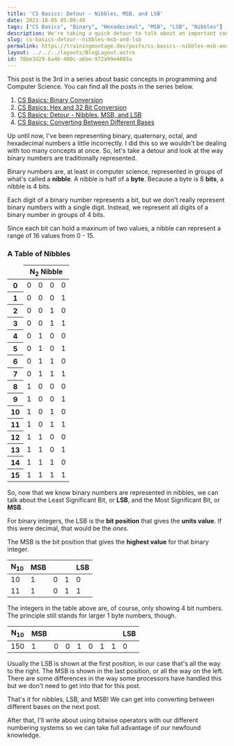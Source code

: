 ```yaml
---
title: 'CS Basics: Detour - Nibbles, MSB, and LSB'
date: 2021-10-05 05:09:49
tags: ["CS Basics", "Binary", "Hexadecimal", "MSB", "LSB", "Nibbles"]
description: We're taking a quick detour to talk about an important concept when dealing with binary numbers — the Most Significant Bit, and the Least Significant Bit.
slug: cs-basics-detour--nibbles-msb-and-lsb
permalink: https://trainingmontage.dev/posts/cs-basics--nibbles-msb-and-lsb/
layout: ../../../layouts/BlogLayout.astro
id: 78be3d29-6a46-400c-a6be-972a99e4083a
---
```


<div class="toc">
  <div class="flow">
    <p>
      This post is the 3rd in a series about basic concepts in programming and Computer Science. You can find all the posts in the series below.
    </p>
    <ol>
      <li>
        <a href="/posts/cs-basics-binary-conversion">CS Basics: Binary Conversion</a>
      </li>
      <li>
        <a href="/posts/cs-basics-hex-and-32-bit-conversion">CS Basics: Hex and 32 Bit Conversion</a>
      </li>
      <li>
        <a href="/posts/cs-basics-detour--nibbles-msb-and-lsb">CS Basics: Detour - Nibbles, MSB, and LSB</a>
      </li>
      <li>
        <a href="/posts/cs-basics-converting-between-different-bases">CS Basics: Converting Between Different Bases</a>
      </li>
    </ol>
  </div>
</div>

Up until now, I've been representing binary, quaternary, octal, and hexadecimal numbers a little incorrectly. I did this so we wouldn't be dealing with too many concepts at once. So, let's take a detour and look at the way binary numbers are traditionally represented.

Binary numbers are, at least in computer science, represented in groups of what's called a __nibble__. A nibble is half of a __byte__. Because a byte is 8 __bits__, a nibble is 4 bits.

Each digit of a binary number represents a bit, but we don't really represent binary numbers with a single digit. Instead, we represent all digits of a binary number in groups of 4 bits.

Since each bit can hold a maxinum of two values, a nibble can represent a range of 16 values from 0 - 15.

### A Table of Nibbles

<table>
  <thead>
    <tr>
      <td style="border-color: transparent"></td>
      <th colspan="4" scope="col">N<sub>2</sub> Nibble</th>
    </tr>
  </thead>
  <tr>
    <th scope="row">0</th>
    <td>0</td>
    <td>0</td>
    <td>0</td>
    <td>0</td>
  </tr>
  <tr>
    <th scope="row">1</th>
    <td>0</td>
    <td>0</td>
    <td>0</td>
    <td>1</td>
  </tr>
  <tr>
    <th scope="row">2</th>
    <td>0</td>
    <td>0</td>
    <td>1</td>
    <td>0</td>
  </tr>
  <tr>
    <th scope="row">3</th>
    <td>0</td>
    <td>0</td>
    <td>1</td>
    <td>1</td>
  </tr>
  <tr>
    <th scope="row">4</th>
    <td>0</td>
    <td>1</td>
    <td>0</td>
    <td>0</td>
  </tr>
  <tr>
    <th scope="row">5</th>
    <td>0</td>
    <td>1</td>
    <td>0</td>
    <td>1</td>
  </tr>
  <tr>
    <th scope="row">6</th>
    <td>0</td>
    <td>1</td>
    <td>1</td>
    <td>0</td>
  </tr>
  <tr>
    <th scope="row">7</th>
    <td>0</td>
    <td>1</td>
    <td>1</td>
    <td>1</td>
  </tr>
  <tr>
    <th scope="row">8</th>
    <td>1</td>
    <td>0</td>
    <td>0</td>
    <td>0</td>
  </tr>
  <tr>
    <th scope="row">9</th>
    <td>1</td>
    <td>0</td>
    <td>0</td>
    <td>1</td>
  </tr>
  <tr>
    <th scope="row">10</th>
    <td>1</td>
    <td>0</td>
    <td>1</td>
    <td>0</td>
  </tr>
  <tr>
    <th scope="row">11</th>
    <td>1</td>
    <td>0</td>
    <td>1</td>
    <td>1</td>
  </tr>
  <tr>
    <th scope="row">12</th>
    <td>1</td>
    <td>1</td>
    <td>0</td>
    <td>0</td>
  </tr>
  <tr>
    <th scope="row">13</th>
    <td>1</td>
    <td>1</td>
    <td>0</td>
    <td>1</td>
  </tr>
  <tr>
    <th scope="row">14</th>
    <td>1</td>
    <td>1</td>
    <td>1</td>
    <td>0</td>
  </tr>
  <tr>
    <th scope="row">15</th>
    <td>1</td>
    <td>1</td>
    <td>1</td>
    <td>1</td>
  </tr>
</table>

So, now that we know binary numbers are represented in nibbles, we can talk about the Least Significant Bit, or __LSB__, and the Most Significant Bit, or __MSB__.

For binary integers, the LSB is the __bit position__ that gives the __units value__. If this were decimal, that would be the _ones_.

The MSB is the bit position that gives the __highest value__ for that binary integer.

| N<sub>10</sub> | MSB |   |   | LSB |
| -------------- | --- | - | - | --- |
|       10       |  1  | 0 | 1 |  0  |
|       11       |  1  | 0 | 1 |  1  |

The integers in the table above are, of course, only showing 4 bit numbers. The principle still stands for larger 1 byte numbers, though.

| N<sub>10</sub> | MSB |   |   |   |   |   |   | LSB |
| -------------- | --- | - | - | - | - | - | - | --- |
|       150      |  1  | 0 | 0 | 1 | 0 | 1 | 1 |  0  |

Usually the LSB is shown at the first position, in our case that's all the way to the right. The MSB is shown in the last position, or all the way on the left. There are some differences in the way some processors have handled this but we don't need to get into that for this post.

That's it for nibbles, LSB, and MSB! We can get into converting between different bases on the next post. 

After that, I'll write about using bitwise operators with our different numbering systems so we can take full advantage of our newfound knowledge.